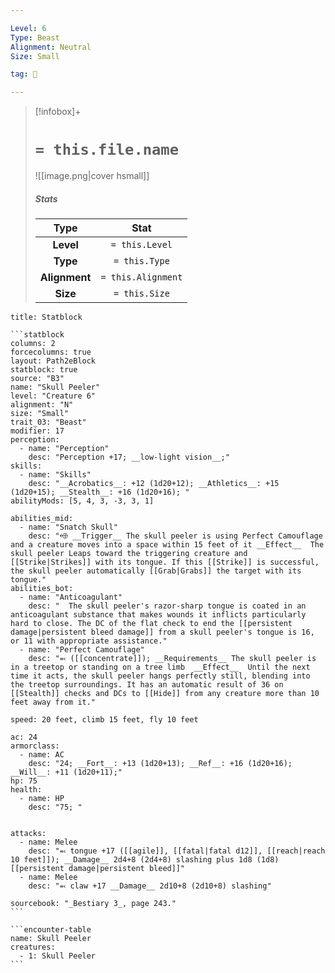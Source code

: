 ```yaml
---

Level: 6
Type: Beast
Alignment: Neutral
Size: Small

tag: 👹

---
```


> [!infobox]+
> #  `= this.file.name`
> ![[image.png|cover hsmall]]
> ##### Stats
> Type | Stat |
> :---:|:---:|
> **Level** | `= this.Level` |
> **Type** | `= this.Type` |
> **Alignment** | `= this.Alignment` |
> **Size** | `= this.Size` |



````ad-info
title: Statblock

```statblock
columns: 2
forcecolumns: true
layout: Path2eBlock
statblock: true
source: "B3"
name: "Skull Peeler"
level: "Creature 6"
alignment: "N"
size: "Small"
trait_03: "Beast"
modifier: 17
perception:
  - name: "Perception"
    desc: "Perception +17; __low-light vision__;"
skills:
  - name: "Skills"
    desc: "__Acrobatics__: +12 (1d20+12); __Athletics__: +15 (1d20+15); __Stealth__: +16 (1d20+16); "
abilityMods: [5, 4, 3, -3, 3, 1]

abilities_mid:
  - name: "Snatch Skull"
    desc: "⬲ __Trigger__ The skull peeler is using Perfect Camouflage and a creature moves into a space within 15 feet of it __Effect__  The skull peeler Leaps toward the triggering creature and [[Strike|Strikes]] with its tongue. If this [[Strike]] is successful, the skull peeler automatically [[Grab|Grabs]] the target with its tongue."
abilities_bot:
  - name: "Anticoagulant"
    desc: "  The skull peeler's razor-sharp tongue is coated in an anticoagulant substance that makes wounds it inflicts particularly hard to close. The DC of the flat check to end the [[persistent damage|persistent bleed damage]] from a skull peeler's tongue is 16, or 11 with appropriate assistance."
  - name: "Perfect Camouflage"
    desc: "⬻ ([[concentrate]]); __Requirements__ The skull peeler is in a treetop or standing on a tree limb  __Effect__  Until the next time it acts, the skull peeler hangs perfectly still, blending into the treetop surroundings. It has an automatic result of 36 on [[Stealth]] checks and DCs to [[Hide]] from any creature more than 10 feet away from it."

speed: 20 feet, climb 15 feet, fly 10 feet

ac: 24
armorclass:
  - name: AC
    desc: "24; __Fort__: +13 (1d20+13); __Ref__: +16 (1d20+16); __Will__: +11 (1d20+11);"
hp: 75
health:
  - name: HP
    desc: "75; "


attacks:
  - name: Melee
    desc: "⬻ tongue +17 ([[agile]], [[fatal|fatal d12]], [[reach|reach 10 feet]]); __Damage__ 2d4+8 (2d4+8) slashing plus 1d8 (1d8) [[persistent damage|persistent bleed]]"
  - name: Melee
    desc: "⬻ claw +17 __Damage__ 2d10+8 (2d10+8) slashing"

sourcebook: "_Bestiary 3_, page 243."
```

```encounter-table
name: Skull Peeler
creatures:
  - 1: Skull Peeler
```

````


